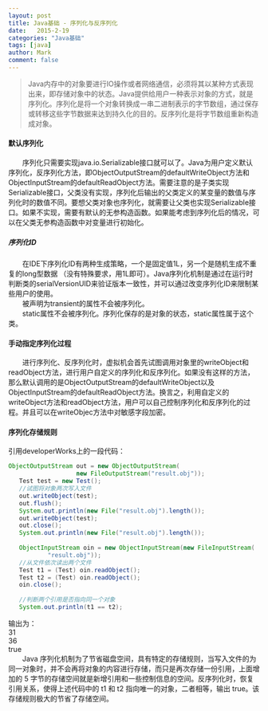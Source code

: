 ```yaml
---
layout: post
title: Java基础 - 序列化与反序列化
date:   2015-2-19
categories: "Java基础"
tags: [java]
author: Mark
comment: false
---
```


> Java内存中的对象要进行IO操作或者网络通信，必须将其以某种方式表现出来，即存储对象中的状态。Java提供给用户一种表示对象的方式，就是序列化。序列化是将一个对象转换成一串二进制表示的字节数组，通过保存或转移这些字节数据来达到持久化的目的。反序列化是将字节数组重新构造成对象。


#### 默认序列化
　　序列化只需要实现java.io.Serializable接口就可以了。Java为用户定义默认序列化，反序列化方法，即ObjectOutputStream的defaultWriteObject方法和ObjectInputStream的defaultReadObject方法。需要注意的是子类实现Serializable接口，父类没有实现，序列化后输出的父类定义的某变量的数值与序列化时的数值不同。要想父类对象也序列化，就需要让父类也实现Serializable接口。如果不实现，需要有默认的无参构造函数。如果能考虑到序列化后的情况，可以在父类无参构造函数中对变量进行初始化。
##### 序列化ID
　　在IDE下序列化ID有两种生成策略，一个是固定值1L，另一个是随机生成不重复的long型数据 （没有特殊要求，用1L即可）。Java序列化机制是通过在运行时判断类的serialVersionUID来验证版本一致性，并可以通过改变序列化ID来限制某些用户的使用。<br />
　　被声明为transient的属性不会被序列化。<br />
　　static属性不会被序列化。序列化保存的是对象的状态，static属性属于这个类。
  
#### 手动指定序列化过程
　　进行序列化、反序列化时，虚拟机会首先试图调用对象里的writeObject和readObject方法，进行用户自定义的序列化和反序列化。如果没有这样的方法，那么默认调用的是ObjectOutputStream的defaultWriteObject以及ObjectInputStream的defaultReadObject方法。换言之，利用自定义的writeObject方法和readObject方法，用户可以自己控制序列化和反序列化的过程。并且可以在writeObjec方法中对敏感字段加密。
  
#### 序列化存储规则
  引用developerWorks上的一段代码：
  

``` java
ObjectOutputStream out = new ObjectOutputStream(
                   new FileOutputStream("result.obj"));
   Test test = new Test();
   //试图将对象两次写入文件
   out.writeObject(test);
   out.flush();
   System.out.println(new File("result.obj").length());
   out.writeObject(test);
   out.close();
   System.out.println(new File("result.obj").length());
 
   ObjectInputStream oin = new ObjectInputStream(new FileInputStream(
           "result.obj"));
   //从文件依次读出两个文件
   Test t1 = (Test) oin.readObject();
   Test t2 = (Test) oin.readObject();
   oin.close();
            
   //判断两个引用是否指向同一个对象
   System.out.println(t1 == t2);
```
输出为： <br />
31<br />
36<br />
true<br />
　　Java 序列化机制为了节省磁盘空间，具有特定的存储规则，当写入文件的为同一对象时，并不会再将对象的内容进行存储，而只是再次存储一份引用，上面增加的 5 字节的存储空间就是新增引用和一些控制信息的空间。反序列化时，恢复引用关系，使得上述代码中的 t1 和 t2 指向唯一的对象，二者相等，输出 true。该存储规则极大的节省了存储空间。
